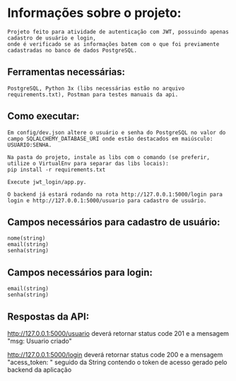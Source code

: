 # Informações sobre o projeto:
    Projeto feito para atividade de autenticação com JWT, possuindo apenas cadastro de usuário e login,
    onde é verificado se as informações batem com o que foi previamente cadastradas no banco de dados PostgreSQL.

## Ferramentas necessárias: 
    PostgreSQL, Python 3x (libs necessárias estão no arquivo requirements.txt), Postman para testes manuais da api.

## Como executar:
    Em config/dev.json altere o usuário e senha do PostgreSQL no valor do campo SQLALCHEMY_DATABASE_URI onde estão destacados em maiúsculo: 
    USUARIO:SENHA.
    
    Na pasta do projeto, instale as libs com o comando (se preferir, utilize o VirtualEnv para separar das libs locais): 
    pip install -r requirements.txt

    Execute jwt_login/app.py.

    O backend já estará rodando na rota http://127.0.0.1:5000/login para login e http://127.0.0.1:5000/usuario para cadastro de usuário.

## Campos necessários para cadastro de usuário:
    nome(string)
    email(string)
    senha(string)

## Campos necessários para login:
    email(string)
    senha(string)

## Respostas da API:
http://127.0.0.1:5000/usuario deverá retornar status code 201 e a mensagem "msg: Usuario criado"

http://127.0.0.1:5000/login deverá retornar status code 200 e a mensagem "acess_token: " seguido da String contendo o token de acesso gerado pelo backend da aplicação
